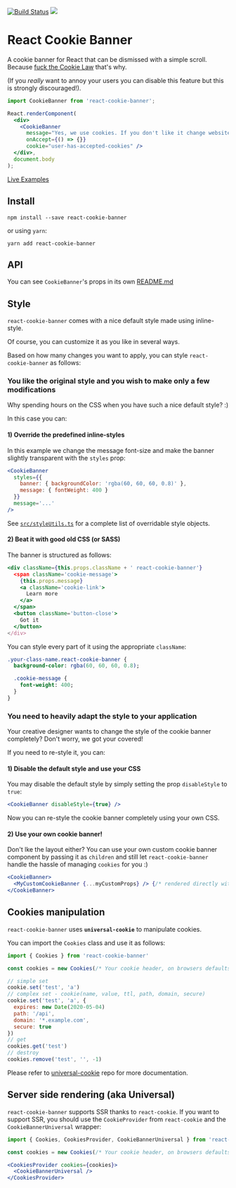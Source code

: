[![Build Status](https://drone.our.buildo.io/api/badges/buildo/react-cookie-banner/status.svg)](https://drone.our.buildo.io/buildo/react-cookie-banner) ![](https://img.shields.io/npm/v/react-cookie-banner.svg)

# React Cookie Banner

A cookie banner for React that can be dismissed with a simple scroll. Because [fuck the Cookie Law](http://nocookielaw.com/) that's why.

(If you *really* want to annoy your users you can disable this feature but this is strongly discouraged!).

```jsx
import CookieBanner from 'react-cookie-banner';

React.renderComponent(
  <div>
    <CookieBanner
      message="Yes, we use cookies. If you don't like it change website, we won't miss you!"
      onAccept={() => {}}
      cookie="user-has-accepted-cookies" />
  </div>,
  document.body
);
```

[Live Examples](http://react-components.buildo.io/#cookiebanner)

## Install
```
npm install --save react-cookie-banner
```

or using `yarn`:

```
yarn add react-cookie-banner
```

## API
You can see `CookieBanner`'s props in its own [README.md](https://github.com/buildo/react-cookie-banner/blob/master/src/README.md)

## Style
`react-cookie-banner` comes with a nice default style made using inline-style.

Of course, you can customize it as you like in several ways.

Based on how many changes you want to apply, you can style `react-cookie-banner` as follows:

### You like the original style and you wish to make only a few modifications
Why spending hours on the CSS when you have such a nice default style? :)

In this case you can:

#### 1) Override the predefined inline-styles
In this example we change the message font-size and make the banner slightly transparent with the `styles` prop:

```jsx
<CookieBanner
  styles={{
    banner: { backgroundColor: 'rgba(60, 60, 60, 0.8)' },
    message: { fontWeight: 400 }
  }}
  message='...'
/>
```

See [`src/styleUtils.ts`](https://github.com/buildo/react-cookie-banner/blob/master/src/styleUtils.ts) for a complete list of overridable style objects.

#### 2) Beat it with good old CSS (or SASS)

The banner is structured as follows:

```jsx
<div className={this.props.className + ' react-cookie-banner'}
  <span className='cookie-message'>
    {this.props.message}
    <a className='cookie-link'>
      Learn more
    </a>
  </span>
  <button className='button-close'>
    Got it
  </button>
</div>
```

You can style every part of it using the appropriate `className`:

```sass
.your-class-name.react-cookie-banner {
  background-color: rgba(60, 60, 60, 0.8);

  .cookie-message {
    font-weight: 400;
  }
}
```

### You need to heavily adapt the style to your application
Your creative designer wants to change the style of the cookie banner completely?
Don't worry, we got your covered!

If you need to re-style it, you can:

#### 1) Disable the default style and use your CSS

You may disable the default style by simply setting the prop `disableStyle` to `true`:

```jsx
<CookieBanner disableStyle={true} />
```

Now you can re-style the cookie banner completely using your own CSS.

#### 2) Use your own cookie banner!
Don't lke the layout either?
You can use your own custom cookie banner component by passing it as `children` and still let `react-cookie-banner` handle the hassle of managing `cookies` for you :)

```jsx
<CookieBanner>
  <MyCustomCookieBanner {...myCustomProps} /> {/* rendered directly without any <div> wrapper */}
</CookieBanner>
```

## Cookies manipulation
`react-cookie-banner` uses **`universal-cookie`** to manipulate cookies.

You can import the `Cookies` class and use it as follows:

```js
import { Cookies } from 'react-cookie-banner'

const cookies = new Cookies(/* Your cookie header, on browsers defaults to document.cookie */)

// simple set
cookie.set('test', 'a')
// complex set - cookie(name, value, ttl, path, domain, secure)
cookie.set('test', 'a', {
  expires: new Date(2020-05-04)
  path: '/api',
  domain: '*.example.com',
  secure: true
})
// get
cookies.get('test')
// destroy
cookies.remove('test', '', -1)
```

Please refer to [universal-cookie](https://github.com/reactivestack/cookies/tree/master/packages/universal-cookie#api---cookies-class) repo for more documentation.

## Server side rendering (aka Universal)
`react-cookie-banner` supports SSR thanks to `react-cookie`.
If you want to support SSR, you should use the `CookieProvider` from `react-cookie` and the `CookieBannerUniversal` wrapper:

```jsx
import { Cookies, CookiesProvider, CookieBannerUniversal } from 'react-cookie-banner'

const cookies = new Cookies(/* Your cookie header, on browsers defaults to document.cookie */)

<CookiesProvider cookies={cookies}>
  <CookieBannerUniversal />
</CookiesProvider>
```

